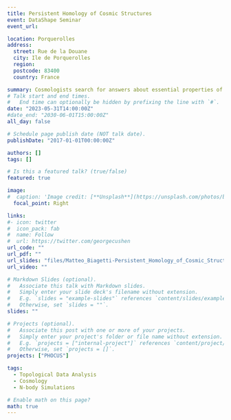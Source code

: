 ```yaml
---
title: Persistent Homology of Cosmic Structures
event: DataShape Seminar
event_url: 

location: Porquerolles
address:
  street: Rue de la Douane
  city: Ile de Porquerolles
  region: 
  postcode: 83400
  country: France

summary: Cosmologists search for answers about essential properties of the Universe on large scales, to understand its origin, evolution, and fate. In the current cosmological paradigm, the Λ Cold Dark Matter model, these properties are described by a small set of parameters determining the initial conditions for the formation of structures, the expansion rate, and the amount of matter, and radiation in the Universe. In this talk, we leverage novel developments in computational topology to build higher-order, interpretable and expressive summary statistics of galaxy redshift surveys to provide unprecedented constraints to these properties. Galaxy surveys observe angular positions and redshifts across large cosmological volumes, allowing us to trace the evolution of structures as a function of time. Standard methods exploit the measurement of the correlation of galaxy pairs as a function of distance, as theoretical and numerical predictions for this observable exist and are reliable on large scales. As experiments will observe galaxy maps over wider and wider ranges of scales and redshifts and with better and better signal-to-noise ratios, these predictions will not improve as fast. We propose to explore novel summary statistics that are better suited for the dataset we have. Persistent homology is a method for computing topological features of a map at different spatial resolutions. It is built on a mathematically well-defined framework that is optimal for extracting information from high-dimensional, incomplete, and noisy datasets, such as galaxy maps. The program  establishes an analysis pipeline for current and future surveys and a  framework for likelihood analysis and the production of fast simulations for results validation. The final goal is to address fundamental questions in cosmology, such as the origin of structures, the amplitude of matter fluctuations, the expansion history of the universe, and the detection of the sum of neutrino masses.
# Talk start and end times.
#   End time can optionally be hidden by prefixing the line with `#`.
date: "2023-05-31T14:00:00Z"
#date_end: "2030-06-01T15:00:00Z"
all_day: false

# Schedule page publish date (NOT talk date).
publishDate: "2017-01-01T00:00:00Z"

authors: []
tags: []

# Is this a featured talk? (true/false)
featured: true

image:
#  caption: 'Image credit: [**Unsplash**](https://unsplash.com/photos/bzdhc5b3Bxs)'
  focal_point: Right

links:
#- icon: twitter
#  icon_pack: fab
#  name: Follow
#  url: https://twitter.com/georgecushen
url_code: ""
url_pdf: ""
url_slides: "files/Matteo_Biagetti-Persistent_Homology_of_Cosmic_Structures.pdf"
url_video: ""

# Markdown Slides (optional).
#   Associate this talk with Markdown slides.
#   Simply enter your slide deck's filename without extension.
#   E.g. `slides = "example-slides"` references `content/slides/example-slides.md`.
#   Otherwise, set `slides = ""`.
slides: ""

# Projects (optional).
#   Associate this post with one or more of your projects.
#   Simply enter your project's folder or file name without extension.
#   E.g. `projects = ["internal-project"]` references `content/project/deep-learning/index.md`.
#   Otherwise, set `projects = []`.
projects: ["PHOCUS"]

tags:
  - Topological Data Analysis
  - Cosmology
  - N-body Simulations

# Enable math on this page?
math: true
---
```


